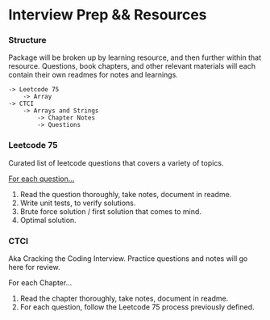 # Interview Prep && Resources

### Structure
Package will be broken up by learning resource, and then further within that resource. Questions, book chapters, and
other relevant materials will each contain their own readmes for notes and learnings.

```
-> Leetcode 75
    -> Array
-> CTCI
    -> Arrays and Strings
        -> Chapter Notes
        -> Questions
```

### Leetcode 75
Curated list of leetcode questions that covers a variety of topics.

[For each question...](https://leetcode.com/discuss/general-discussion/460599/blind-75-leetcode-questions)
1. Read the question thoroughly, take notes, document in readme.
2. Write unit tests, to verify solutions.
3. Brute force solution / first solution that comes to mind.
4. Optimal solution.


### CTCI
Aka Cracking the Coding Interview. Practice questions and notes will go here for review.

For each Chapter...
1. Read the chapter thoroughly, take notes, document in readme.
2. For each question, follow the Leetcode 75 process previously defined.